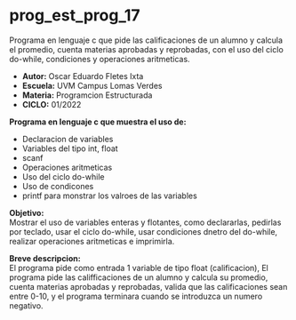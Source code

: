 # prog_est_prog_17
Programa en lenguaje c que pide las calificaciones de un alumno y calcula el promedio, cuenta materias aprobadas y reprobadas, con el uso del ciclo do-while, condiciones y operaciones aritmeticas. 
* <b> Autor:</b> Oscar Eduardo Fletes Ixta
* <b> Escuela:</b> UVM Campus Lomas Verdes
* <b> Materia:</b> Programcion Estructurada
* <b> CICLO:</b> 01/2022

<b> Programa en lenguaje c que muestra el uso de:</b>
* Declaracion de variables 
* Variables del tipo int, float
* scanf
* Operaciones aritmeticas 
* Uso del ciclo do-while
* Uso de condicones
* printf para monstrar los valroes de las variables

<b> Objetivo:</b>
<br>
Mostrar el uso de variables enteras y flotantes, como declararlas, pedirlas por teclado, usar el ciclo do-while, usar condiciones dnetro del do-while, realizar operaciones aritmeticas e imprimirla.

<b> Breve descripcion:</b>
<br>
El programa pide como entrada 1 variable de tipo float (calificacion),
El programa pide las califficaciones de un alumno y calcula su promedio, cuenta materias aprobadas y reprobadas, valida que las calificaciones sean entre 0-10, y el programa terminara cuando se introduzca un numero negativo.

